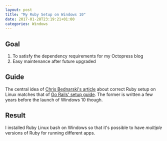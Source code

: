 ```yaml
---
layout: post
title: "My Ruby Setup on Windows 10"
date: 2017-01-28T23:19:21+01:00
categories: Windows
---
```


Goal
---

1. To satisfy the dependency requirements for my Octopress blog
2. Easy maintenance after future upgraded

Guide
---

The central idea of [Chris Bednarski's article][guide] about correct
Ruby setup on Linux matches that of [Go Rails' setup guide][guide2].
The former is written a few years before the launch of Windows 10
though.

Result
---

I installed Ruby Linux bash on Windows so that it's possible to have
*multiple* versions of Ruby for running different apps.

[guide]: https://cbednarski.com/articles/installing-ruby/
[guide2]: https://gorails.com/setup/windows/10
